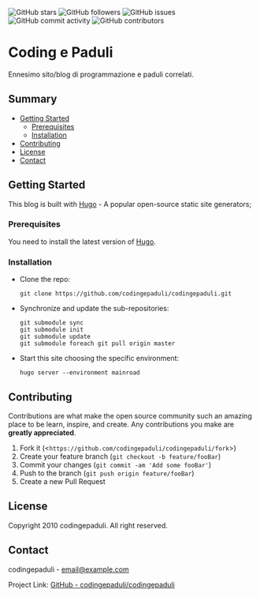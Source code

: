 ![GitHub stars](https://img.shields.io/github/stars/codingepaduli/codingepaduli?style=flat-square)
![GitHub followers](https://img.shields.io/github/followers/codingepaduli?label=Followers&style=flat-square)
![GitHub issues](https://img.shields.io/github/issues/codingepaduli/codingepaduli?style=flat-square)
![GitHub commit activity](https://img.shields.io/github/commit-activity/y/codingepaduli/codingepaduli?style=flat-square)
![GitHub contributors](https://img.shields.io/github/contributors/codingepaduli/codingepaduli?style=flat-square)

# Coding e Paduli

Ennesimo sito/blog di programmazione e paduli correlati.

## Summary

- [Getting Started](#getting-started)
  - [Prerequisites](#prerequisites)
  - [Installation](#installation)
- [Contributing](#contributing)
- [License](#license)
- [Contact](#contact)

## Getting Started

This blog is built with [Hugo](https://gohugo.io) - A popular open-source static site generators;

### Prerequisites

You need to install the latest version of [Hugo](https://gohugo.io/). 

### Installation

- Clone the repo:
  
  ```git
  git clone https://github.com/codingepaduli/codingepaduli.git
  ```
- Synchronize and update the sub-repositories:
  
  ```git
  git submodule sync
  git submodule init
  git submodule update
  git submodule foreach git pull origin master
  ```

- Start this site choosing the specific environment:
  
  ```git
  hugo server --environment mainroad
  ```

## Contributing

Contributions are what make the open source community such an amazing place to be learn, inspire, and create. Any contributions you make are **greatly appreciated**.

1. Fork it (<`https://github.com/codingepaduli/codingepaduli/fork`>)
2. Create your feature branch (`git checkout -b feature/fooBar`)
3. Commit your changes (`git commit -am 'Add some fooBar'`)
4. Push to the branch (`git push origin feature/fooBar`)
5. Create a new Pull Request

## License

Copyright 2010 codingepaduli. All right reserved.

## Contact

codingepaduli - email@example.com

Project Link: [GitHub - codingepaduli/codingepaduli](https://github.com/codingepaduli/codingepaduli)
